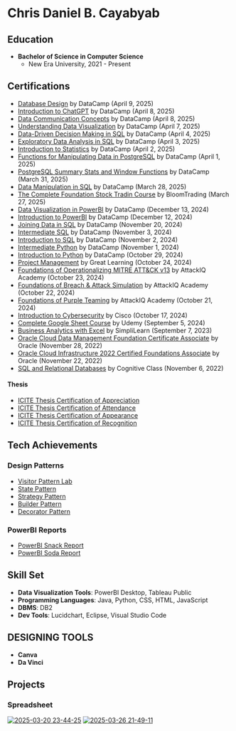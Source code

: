 # Chris Daniel B. Cayabyab

## Education
- **Bachelor of Science in Computer Science**
  - New Era University, 2021 - Present

## Certifications
- [Database Design](https://www.datacamp.com/completed/statement-of-accomplishment/course/16561579d69c78415431697ae9939500d6012ad7) by DataCamp (April 9, 2025)
- [Introduction to ChatGPT](https://www.datacamp.com/completed/statement-of-accomplishment/course/cdaa38764298bf95ad180c3ee1ac080f3de76ac3) by DataCamp (April 8, 2025)
- [Data Communication Concepts](https://www.datacamp.com/completed/statement-of-accomplishment/course/ab60c562bdca0e2d61e365afb5672dc36f38a137) by DataCamp (April 8, 2025)
- [Understanding Data Visualization](https://www.datacamp.com/completed/statement-of-accomplishment/course/197fa9edccfb010801d521c02cd413432c0b17e4) by DataCamp (April 7, 2025)
- [Data-Driven Decision Making in SQL](https://www.datacamp.com/completed/statement-of-accomplishment/course/7013410a72697d83ce8e3408222065d4a46484f0) by DataCamp (April 4, 2025)
- [Exploratory Data Analysis in SQL](https://www.datacamp.com/completed/statement-of-accomplishment/course/87a99787c0c83b5286f7b3e3b870d47123f859bf) by DataCamp (April 3, 2025)
- [Introduction to Statistics](https://www.datacamp.com/completed/statement-of-accomplishment/course/c3a8e451977b557466e98836c344e11a132ac4ea) by DataCamp (April 2, 2025)
- [Functions for Manipulating Data in PostgreSQL](https://www.datacamp.com/completed/statement-of-accomplishment/course/6d3e55da08ba21a286f25ccf630090216aec3dc5) by DataCamp (April 1, 2025)
- [PostgreSQL Summary Stats and Window Functions](https://www.datacamp.com/completed/statement-of-accomplishment/course/46f815accf49624ac4dd05794b0a2be7013f2d6f) by DataCamp (March 31, 2025)
- [Data Manipulation in SQL](https://www.datacamp.com/completed/statement-of-accomplishment/course/1dcf0cb5c6919a0bc9e59463b285ce2e8a55f562) by DataCamp (March 28, 2025)
- [The Complete Foundation Stock Tradin Course](https://www.udemy.com/certificate/UC-582241d7-7cd4-491b-aa87-1deb9973f85d/) by BloomTrading (March 27, 2025)
- [Data Visualization in PowerBI](https://www.datacamp.com/statement-of-accomplishment/course/c5828e2a6945b5313b6a20b1c7894b2fb6d66a93?raw=1) by DataCamp (December 13, 2024)
- [Introduction to PowerBI](https://www.datacamp.com/statement-of-accomplishment/course/fa90b5e4fd0db5d4841b7c99e727b7d84e69b458?raw=1) by DataCamp (December 12, 2024)
- [Joining Data in SQL](https://www.datacamp.com/statement-of-accomplishment/course/0c41e47234c2a2262e1b32f35c651e8406af5b88?raw=1) by DataCamp (November 20, 2024)
- [Intermediate SQL](https://www.datacamp.com/statement-of-accomplishment/course/4f37e1e844a15103265c43ac1871afab115124af?raw=1) by DataCamp (November 3, 2024)
- [Introduction to SQL](https://www.datacamp.com/statement-of-accomplishment/course/322462848d100fe856ffedbb3344005c58ef5133?raw=1)  by DataCamp (November 2, 2024)
- [Intermediate Python](https://www.datacamp.com/completed/statement-of-accomplishment/course/56dc434820aec4c220393d49f95ecb0d861d2a36) by DataCamp (November 1, 2024)
- [Introduction to Python](https://www.datacamp.com/statement-of-accomplishment/course/0efc79128de369d2192d00bdbdaa66c71fa5957a?raw=1) by DataCamp (October 29, 2024)
- [Project Management](https://olympus.mygreatlearning.com/courses/66443/certificate) by Great Learning (October 24, 2024)
- [Foundations of Operationalizing MITRE ATT&CK v13](https://www.credly.com/badges/0be52ef5-99f8-4e16-8daa-9ff6d1c9f373) by AttackIQ Academy (October 23, 2024)
- [Foundations of Breach & Attack Simulation](https://www.credly.com/badges/17da4a5e-c838-4bf6-9b5b-63619e982030) by AttackIQ Academy (October 22, 2024)
- [Foundations of Purple Teaming](https://www.credly.com/badges/02d1d798-660e-4004-b7df-2bfcabac9708/public_url) by AttackIQ Academy (October 21, 2024)
- [Introduction to Cybersecurity](https://www.credly.com/badges/30eafa60-75fc-456c-b330-9d1a30590616/public_url) by Cisco (October 17, 2024)
- [Complete Google Sheet Course](https://www.udemy.com/certificate/UC-6def2415-54d6-45a8-8a77-84b754628f09/) by Udemy (September 5, 2024)
- [Business Analytics with Excel](https://simpli-web.app.link/e/59Z3R8NzTCb) by SimpliLearn (September 7, 2023)
- [Oracle Cloud Data Management Foundation Certificate Associate](https://drive.google.com/file/d/1BgMwlo6hRPSgL5v5StxWLtQTaOfosuOq/view?usp=sharing) by Oracle (November 28, 2022)
- [Oracle Cloud Infrastructure 2022 Certified Foundations Associate](https://catalog-education.oracle.com/pls/certview/sharebadge?id=C5A649418D224767DBBCB797B97BF827993A75A77A756E018154021029B15F12) by Oracle (November 22, 2022)
- [SQL and Relational Databases](https://courses.cognitiveclass.ai/certificates/891beb6959d84d40a5c1a6ea17083efb) by Cognitive Class (November 6, 2022)


#### Thesis
- [ICITE Thesis Certification of Appreciation](https://drive.google.com/file/d/1xJ1Hh19hw6iRrrNsP1a4gT6_hP7Z4X3z/view?usp=drive_link)
- [ICITE Thesis Certification of Attendance](https://drive.google.com/file/d/1XjSb0SuwYEHV_g7tGg0XBODoNIvuRNbX/view?usp=drive_link)
- [ICITE Thesis Certification of Appearance](https://drive.google.com/file/d/1NO540wCuy5VMfmL7ESOrp1U8cf-PAOGn/view?usp=drive_link)
- [ICITE Thesis Certification of Recognition](https://drive.google.com/file/d/1RqoHq5P3R5Mfo-CIHl-8A70ndWUdmxlh/view?usp=drive_link)

## Tech Achievements
### Design Patterns
- [Visitor Pattern Lab](https://github.com/ChrisCayabyab/visitorPatternLab)
- [State Pattern](https://github.com/ChrisCayabyab/StatePattern)
- [Strategy Pattern](https://github.com/ChrisCayabyab/StrategyPattern)
- [Builder Pattern](https://github.com/ChrisCayabyab/BuilderPattern)
- [Decorator Pattern](https://github.com/ChrisCayabyab/decoratorPattern)

### PowerBI Reports
- [PowerBI Snack Report](https://app.powerbi.com/view?r=eyJrIjoiMmFjYTQ0ZTgtMTc5Ny00NmU3LTlhZjYtMzZiZjc4MGI4Y2ZhIiwidCI6ImJmMGU3NDVkLTRmMGQtNDAyZS1hMjBlLWJmMTA0NTMxMWJlZiIsImMiOjEwfQ%3D%3D)
- [PowerBI Soda Report](https://app.powerbi.com/view?r=eyJrIjoiY2Y2YjZkZDctNjk5YS00YmM5LWFiNGQtYTU4MGNhYTUyN2FmIiwidCI6ImJmMGU3NDVkLTRmMGQtNDAyZS1hMjBlLWJmMTA0NTMxMWJlZiIsImMiOjEwfQ%3D%3D)

## Skill Set
- **Data Visualization Tools**: PowerBI Desktop, Tableau Public
- **Programming Languages**: Java, Python, CSS, HTML, JavaScript
- **DBMS**: DB2
- **Dev Tools**: Lucidchart, Eclipse, Visual Studio Code

## DESIGNING TOOLS
- **Canva**
- **Da Vinci**

## Projects
### Spreadsheet
[![2025-03-20 23-44-25](https://github.com/user-attachments/assets/804227d4-4cff-4547-b108-9227d1779272)](https://github.com/ChrisCayabyab/SPREADSHEET-BUDGET-PLANNING-AND-MONITORING)
[![2025-03-26 21-49-11](https://github.com/user-attachments/assets/a521fda3-f2e7-4bbe-846b-fb39f22bf4eb)](https://github.com/ChrisCayabyab/Spreadsheet-Electric-Bill-Calculator)




